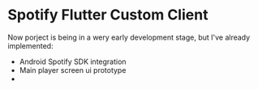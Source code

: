 # Spotify Flutter Custom Client

Now porject is being in a wery early development stage, but I've already implemented:
* Android Spotify SDK integration
* Main player screen ui prototype
* 
